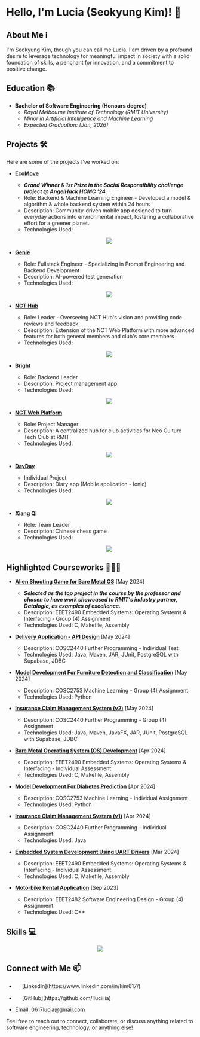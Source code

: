 # Hello, I'm Lucia (Seokyung Kim)! 👋

## About Me ℹ️

I'm Seokyung Kim, though you can call me Lucia. I am driven by a profound desire to leverage technology for meaningful impact in society with a solid foundation of skills, a penchant for innovation, and a commitment to positive change.

## Education 📚

- **Bachelor of Software Engineering (Honours degree)**
  - _Royal Melbourne Institute of Technology (RMIT University)_
  - _Minor in Artificial Intelligence and Machine Learning_
  - _Expected Graduation: [Jan, 2026]_

## Projects 🛠️

Here are some of the projects I've worked on:

- **[EcoMove](https://github.com/nguyentobinh12x5/ecomove-anglehack-hcm.git)**

  - **_Grand Winner & 1st Prize in the Social Responsibility challenge project @ AngelHack HCMC '24._**
  - Role: Backend & Machine Learning Engineer - Developed a model & algorithm & whole backend system within 24 hours
  - Description: Community-driven mobile app designed to turn everyday actions into environmental impact, fostering a collaborative effort for a greener planet.
  - Technologies Used:
    <p align="center">
      <a href="https://skillicons.dev">
        <img src="https://skillicons.dev/icons?i=git,mongo,nextjs,react,typescript,js,python" />
      </a>
    </p>

- **[Genie](https://github.com/genie-hq/genie)**

  - Role: Fullstack Engineer - Specializing in Prompt Engineering and Backend Development
  - Description: AI-powered test generation
  - Technologies Used:
    <p align="center">
      <a href="https://skillicons.dev">
        <img src="https://skillicons.dev/icons?i=git,docker,supabase,nextjs,react,typescript,ai" />
      </a>
    </p>

- **[NCT Hub](https://github.com/rmit-nct/hub.git)**

  - Role: Leader - Overseeing NCT Hub's vision and providing code reviews and feedback
  - Description: Extension of the NCT Web Platform with more advanced features for both general members and club's core members
  - Technologies Used:
    <p align="center">
      <a href="https://skillicons.dev">
        <img src="https://skillicons.dev/icons?i=git,docker,supabase,nextjs,react,typescript" />
      </a>
    </p>

- **[Bright](https://github.com/zenbright/Bright_BE.git)**

  - Role: Backend Leader
  - Description: Project management app
  - Technologies Used:
    <p align="center">
      <a href="https://skillicons.dev">
        <img src="https://skillicons.dev/icons?i=git,docker,mongo,nextjs,react,typescript,aws,redis,rabbitmq" />
      </a>
    </p>

- **[NCT Web Platform](https://github.com/RmitNeoculturetechclub/NCT_LandingPage_VPS)**
  
  - Role: Project Manager
  - Description: A centralized hub for club activities for Neo Culture Tech Club at RMIT
  - Technologies Used:
    <p align="center">
      <a href="https://skillicons.dev">
        <img src="https://skillicons.dev/icons?i=git,docker,expressjs,react,html,css,javascript,mongodb" />
      </a>
    </p>
    
- **[DayDay](https://github.com/lluciiiia/DayDay)**

  - Individual Project
  - Description: Diary app (Mobile application - Ionic)
  - Technologies Used:
    <p align="center">
      <a href="https://skillicons.dev">
        <img src="https://skillicons.dev/icons?i=git,googlecloud,expressjs,mysql,react,nodejs,typescript,ai" />
      </a>
    </p>

- **[Xiang Qi](https://github.com/lluciiiia/DayDay)**

  - Role: Team Leader
  - Description: Chinese chess game
  - Technologies Used:
    <p align="center">
      <a href="https://skillicons.dev">
        <img src="https://skillicons.dev/icons?i=git,java,python,ai" />
      </a>
    </p>

## Highlighted Courseworks 👩🏻‍🎓

- **[Alien Shooting Game for Bare Metal OS](https://github.com/Mudoker/alien-shooting.git)** [May 2024]
  - **_Selected as the top project in the course by the professor and chosen to have work showcased to RMIT's industry partner, Datalogic, as examples of excellence._**
  - Description: EEET2490 Embedded Systems: Operating Systems & Interfacing - Group (4) Assignment
  - Technologies Used: C, Makefile, Assembly

- **[Delivery Application - API Design](https://github.com/lluciiiia/COSC2440_Further_Programming_Lab_Test.git)** [May 2024]
  - Description: COSC2440 Further Programming - Individual Test
  - Technologies Used: Java, Maven, JAR, JUnit, PostgreSQL with Supabase, JDBC

- **[Model Development For Furniture Detection and Classification](https://github.com/Mudoker/furniture-recognition-model.git)** [May 2024]
  - Description: COSC2753 Machine Learning - Group (4) Assignment
  - Technologies Used: Python
  
- **[Insurance Claim Management System (v2)](https://github.com/lluciiiia/COSC2440_Further_Programming_A2.git)** [May 2024]
  - Description: COSC2440 Further Programming - Group (4) Assignment
  - Technologies Used: Java, Maven, JavaFX, JAR, JUnit, PostgreSQL with Supabase, JDBC

- **[Bare Metal Operating System (OS) Development](https://github.com/lluciiiia/EEET2490_Embedded-Systems_Operating-System_Interfacing_A2.git)** [Apr 2024]
  - Description: EEET2490 Embedded Systems: Operating Systems & Interfacing - Individual Assessment
  - Technologies Used: C, Makefile, Assembly

- **[Model Development For Diabetes Prediction](https://github.com/lluciiiia/COSC2753---Machine-Learning---A1.git)** [Apr 2024]
  - Description: COSC2753 Machine Learning - Individual Assignment
  - Technologies Used: Python

- **[Insurance Claim Management System (v1)](https://github.com/lluciiiia/Insurance-Claims-Management-System.git)** [Apr 2024]
  - Description: COSC2440 Further Programming - Individual Assignment
  - Technologies Used: Java
 
- **[Embedded System Development Using UART Drivers](https://github.com/lluciiiia/EEET2490_Embedded-Systems_Operating-System_Interfacing_A1.git)** [Mar 2024]
  - Description: EEET2490 Embedded Systems: Operating Systems & Interfacing - Individual Assessment
  - Technologies Used: C, Makefile, Assembly

- **[Motorbike Rental Application](https://github.com/lluciiiia/SEDfinal.git)** [Sep 2023]
  - Description: EEET2482 Software Engineering Design - Group (4) Assignment
  - Technologies Used: C++

## Skills 💻

<p align="center">
  <a href="https://skillicons.dev">
    <img src="https://skillicons.dev/icons?i=git,gitlab,vscode,docker,c,cpp,java,python,javascript,typescript,html,css,react,nodejs,expressjs,nextjs,mysql,mongodb,postgresql,rabbitmq,firebase,bash,linux,aws,googlecloud,spring,ai,supabase" />
  </a>
</p>

## Connect with Me 📫

- <p><a href="https://www.linkedin.com/in/kim617/" target="_blank"><img src="https://skillicons.dev/icons?i=linkedin" width="15px" /></a> [LinkedIn](https://www.linkedin.com/in/kim617/)</p>
- <p><a href="https://github.com/lluciiiia" target="_blank"><img src="https://skillicons.dev/icons?i=github" width="15px" /></a> [GitHub](https://github.com/lluciiiia)</p>
- Email: 0617lucia@gmail.com

Feel free to reach out to connect, collaborate, or discuss anything related to software engineering, technology, or anything else!
